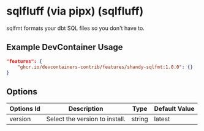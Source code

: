 
# sqlfluff (via pipx) (sqlfluff)

sqlfmt formats your dbt SQL files so you don't have to.

## Example DevContainer Usage

```json
"features": {
    "ghcr.io/devcontainers-contrib/features/shandy-sqlfmt:1.0.0": {}
}
```

## Options

| Options Id | Description | Type | Default Value |
|-----|-----|-----|-----|
| version | Select the version to install. | string | latest |


